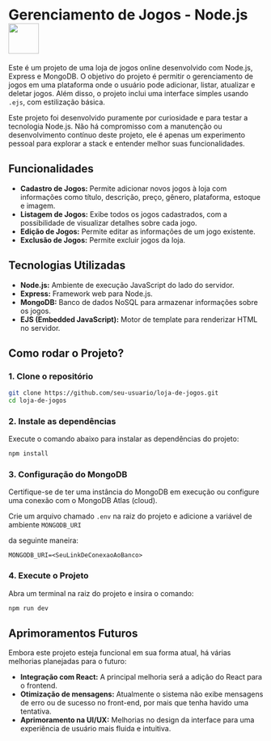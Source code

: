 # Gerenciamento de Jogos - Node.js  <img src= "https://github.com/user-attachments/assets/f1489fbb-d95f-4556-ad6c-2925080948ab" style="height: 60px;">

Este é um projeto de uma loja de jogos online desenvolvido com Node.js, Express e MongoDB. O objetivo do projeto é permitir o gerenciamento de jogos em uma plataforma onde 
o usuário pode adicionar, listar, atualizar e deletar jogos. Além disso, o projeto inclui uma interface simples usando `.ejs`, com estilização básica.

Este projeto foi desenvolvido puramente por curiosidade e para testar a tecnologia Node.js. Não há compromisso com a manutenção ou desenvolvimento contínuo deste projeto, 
ele é apenas um experimento pessoal para explorar a stack e entender melhor suas funcionalidades.


## Funcionalidades

- **Cadastro de Jogos:** Permite adicionar novos jogos à loja com informações como título, descrição, preço, gênero, plataforma, estoque e imagem.
- **Listagem de Jogos:** Exibe todos os jogos cadastrados, com a possibilidade de visualizar detalhes sobre cada jogo.
- **Edição de Jogos:** Permite editar as informações de um jogo existente.
- **Exclusão de Jogos:** Permite excluir jogos da loja.

## Tecnologias Utilizadas

- **Node.js:** Ambiente de execução JavaScript do lado do servidor.
- **Express:** Framework web para Node.js.
- **MongoDB:** Banco de dados NoSQL para armazenar informações sobre os jogos.
- **EJS (Embedded JavaScript):** Motor de template para renderizar HTML no servidor.

## Como rodar o Projeto?

### 1. Clone o repositório

```bash
git clone https://github.com/seu-usuario/loja-de-jogos.git
cd loja-de-jogos
```

### 2. Instale as dependências
Execute o comando abaixo para instalar as dependências do projeto:

```bash
npm install
```

### 3. Configuração do MongoDB
Certifique-se de ter uma instância do MongoDB em execução ou configure uma conexão com o MongoDB Atlas (cloud).

Crie um arquivo chamado `.env` na raiz do projeto e adicione a variável de ambiente `MONGODB_URI`

da seguinte maneira:
```.env
MONGODB_URI=<SeuLinkDeConexaoAoBanco>
```

### 4. Execute o Projeto
Abra um terminal na raiz do projeto e insira o comando:
```bash
npm run dev
```

## Aprimoramentos Futuros

Embora este projeto esteja funcional em sua forma atual, há várias melhorias planejadas para o futuro:

- **Integração com React:** A principal melhoria será a adição do React para o frontend.
- **Otimização de mensagens:** Atualmente o sistema não exibe mensagens de erro ou de sucesso no front-end, por mais que tenha havido uma tentativa.
- **Aprimoramento na UI/UX:** Melhorias no design da interface para uma experiência de usuário mais fluida e intuitiva.
